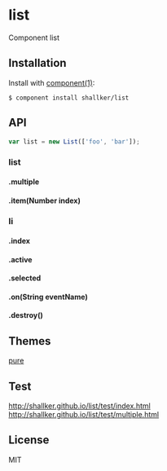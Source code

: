 
# list

  Component list

## Installation

  Install with [component(1)](http://component.io):

    $ component install shallker/list

## API
```javascript
var list = new List(['foo', 'bar']);
```

### list
#### .multiple
#### .item(Number index)

### li
#### .index
#### .active
#### .selected
#### .on(String eventName)
#### .destroy()

## Themes
[pure](https://github.com/shallker/list-theme-pure)   

## Test
  http://shallker.github.io/list/test/index.html   
  http://shallker.github.io/list/test/multiple.html   


## License

  MIT
